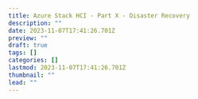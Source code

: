 ```yaml
---
title: Azure Stack HCI - Part X - Disaster Recovery
description: ""
date: 2023-11-07T17:41:26.701Z
preview: ""
draft: true
tags: []
categories: []
lastmod: 2023-11-07T17:41:26.701Z
thumbnail: ""
lead: ""
---
```

